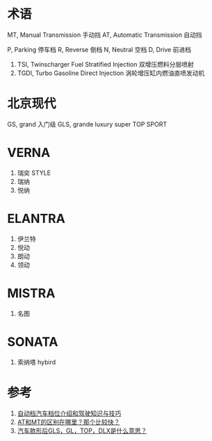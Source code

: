 # 术语

MT, Manual Transmission 手动挡
AT, Automatic Transmission 自动挡

P, Parking 停车档
R, Reverse 倒档
N, Neutral 空档
D, Drive 前进档

1. TSI, Twinscharger Fuel Stratified Injection 双增压燃料分层喷射
2. TGDI, Turbo Gasoline Direct Injection 涡轮增压缸内燃油直喷发动机

# 北京现代

GS, grand 入门级
GLS, grande luxury super
TOP
SPORT

# VERNA

1. 瑞奕 STYLE
2. 瑞纳
3. 悦纳

# ELANTRA

1. 伊兰特
2. 悦动
3. 朗动
4. 领动

# MISTRA

1. 名图

# SONATA

1. 索纳塔 hybird

# 参考

1. [自动档汽车档位介绍和驾驶知识与技巧](https://zhidao.baidu.com/question/189075235.html?fr=qrl&index=3&qbl=topic_question_3)
2. [AT和MT的区别在哪里？那个比较快？](https://zhidao.baidu.com/question/583389705.html?qbl=relate_question_0&word=at%20mt%C7%F8%B1%F0)
3. [汽车款形后GLS，GL，TOP，DLX是什么意思？](https://zhidao.baidu.com/question/9583410.html?qbl=relate_question_1)
